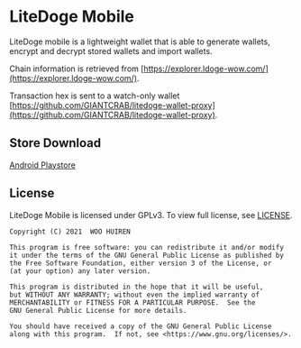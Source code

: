 # LiteDoge Mobile
LiteDoge mobile is a lightweight wallet that is able to generate wallets, encrypt and decrypt stored wallets and import wallets.

Chain information is retrieved from [https://explorer.ldoge-wow.com/](https://explorer.ldoge-wow.com/).

Transaction hex is sent to a watch-only wallet [https://github.com/GIANTCRAB/litedoge-wallet-proxy](https://github.com/GIANTCRAB/litedoge-wallet-proxy).

## Store Download

[Android Playstore](https://play.google.com/store/apps/details?id=org.litedogeofficial.app)

## License

LiteDoge Mobile is licensed under GPLv3. To view full license, see [LICENSE](LICENSE.md).

    Copyright (C) 2021  WOO HUIREN

    This program is free software: you can redistribute it and/or modify
    it under the terms of the GNU General Public License as published by
    the Free Software Foundation, either version 3 of the License, or
    (at your option) any later version.

    This program is distributed in the hope that it will be useful,
    but WITHOUT ANY WARRANTY; without even the implied warranty of
    MERCHANTABILITY or FITNESS FOR A PARTICULAR PURPOSE.  See the
    GNU General Public License for more details.

    You should have received a copy of the GNU General Public License
    along with this program.  If not, see <https://www.gnu.org/licenses/>.
